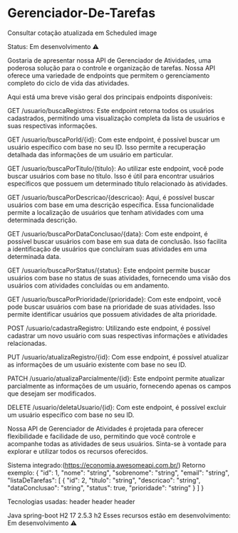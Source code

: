 # Gerenciador-De-Tarefas
Consultar cotação atualizada em Scheduled
image

Status: Em desenvolvimento ⚠️

Gostaria de apresentar nossa API de Gerenciador de Atividades, uma poderosa solução para o controle e organização de tarefas. Nossa API oferece uma variedade de endpoints que permitem o gerenciamento completo do ciclo de vida das atividades.

Aqui está uma breve visão geral dos principais endpoints disponíveis:

GET /usuario/buscaRegistros: Este endpoint retorna todos os usuários cadastrados, permitindo uma visualização completa da lista de usuários e suas respectivas informações.

GET /usuario/buscaPorId/{id}: Com este endpoint, é possível buscar um usuário específico com base no seu ID. Isso permite a recuperação detalhada das informações de um usuário em particular.

GET /usuario/buscaPorTitulo/{titulo}: Ao utilizar este endpoint, você pode buscar usuários com base no título. Isso é útil para encontrar usuários específicos que possuem um determinado título relacionado às atividades.

GET /usuario/buscaPorDescricao/{descricao}: Aqui, é possível buscar usuários com base em uma descrição específica. Essa funcionalidade permite a localização de usuários que tenham atividades com uma determinada descrição.

GET /usuario/buscaPorDataConclusao/{data}: Com este endpoint, é possível buscar usuários com base em sua data de conclusão. Isso facilita a identificação de usuários que concluíram suas atividades em uma determinada data.

GET /usuario/buscaPorStatus/{status}: Este endpoint permite buscar usuários com base no status de suas atividades, fornecendo uma visão dos usuários com atividades concluídas ou em andamento.

GET /usuario/buscaPorPrioridade/{prioridade}: Com este endpoint, você pode buscar usuários com base na prioridade de suas atividades. Isso permite identificar usuários que possuem atividades de alta prioridade.

POST /usuario/cadastraRegistro: Utilizando este endpoint, é possível cadastrar um novo usuário com suas respectivas informações e atividades relacionadas.

PUT /usuario/atualizaRegistro/{id}: Com esse endpoint, é possível atualizar as informações de um usuário existente com base no seu ID.

PATCH /usuario/atualizaParcialmente/{id}: Este endpoint permite atualizar parcialmente as informações de um usuário, fornecendo apenas os campos que desejam ser modificados.

DELETE /usuario/deletaUsuario/{id}: Com este endpoint, é possível excluir um usuário específico com base no seu ID.

Nossa API de Gerenciador de Atividades é projetada para oferecer flexibilidade e facilidade de uso, permitindo que você controle e acompanhe todas as atividades de seus usuários. Sinta-se à vontade para explorar e utilizar todos os recursos oferecidos.

Sistema integrado:(https://economia.awesomeapi.com.br/)
Retorno exemplo:
{
  "id": 1,
  "nome": "string",
  "sobrenome": "string",
  "email": "string",
  "listaDeTarefas": [
    {
      "id": 2,
      "titulo": "string",
      "descricao": "string",
      "dataConclusao": "string",
      "status": true,
      "prioridade": "string"
    }
  ]
}

Tecnologias usadas:
header header header

Java	spring-boot	H2
17	2.5.3	h2
Esses recursos estão em desenvolvimento:
Em desenvolvimento ⚠️
